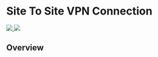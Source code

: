 # Site To Site VPN Connection

<a href="https://portal.azure.com/#create/Microsoft.Template/uri/https%3A%2F%2Fraw.githubusercontent.com%2Fstas-sultanov%2FAzure-Templates%2Fmaster%2Fsite-to-site%2Fazuredeploy.json" target="_blank">
    <img src="http://azuredeploy.net/deploybutton.png"/>
</a>
<a href="http://armviz.io/#/?load=https%3A%2F%2Fraw.githubusercontent.com%2Fstas-sultanov%2FAzure-Templates%2Fmaster%2Fsite-to-site%2Fazuredeploy.json" target="_blank">
    <img src="http://armviz.io/visualizebutton.png"/>
</a>

## Overview